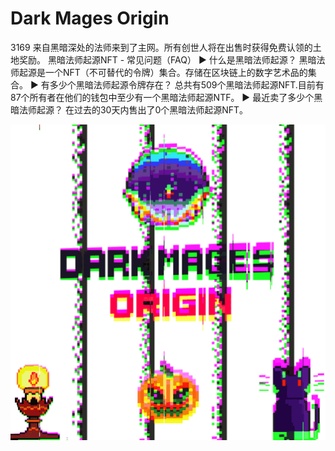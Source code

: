 # Dark Mages Origin

3169 来自黑暗深处的法师来到了主网。所有创世人将在出售时获得免费认领的土地奖励。
黑暗法师起源NFT - 常见问题（FAQ）
▶ 什么是黑暗法师起源？
黑暗法师起源是一个NFT（不可替代的令牌）集合。存储在区块链上的数字艺术品的集合。
▶ 有多少个黑暗法师起源令牌存在？
总共有509个黑暗法师起源NFT.目前有87个所有者在他们的钱包中至少有一个黑暗法师起源NTF。
▶ 最近卖了多少个黑暗法师起源？
在过去的30天内售出了0个黑暗法师起源NFT。

![nft](微信截图_20220825195545.png)
